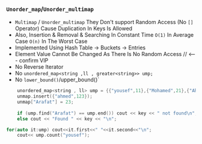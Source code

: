 ### `Unorder_map`/`Unorder_multimap`
- `Multimap` / `Unorder_multimap` They Don't support Random Access (No `[]` Operator) Cause Duplication In Keys Is Allowed
- Also, Insertion & Removal & Searching In Constant Time `O(1)` In Average Case `O(n)` In The Worst Case
- Implemented Using Hash Table -> Buckets -> Entries
- Element Value Cannot Be Changed As There Is No Random Access // <--- confirm VIP
- No Reverse Iterator
- No `unordered_map<string ,ll , greater<string>> ump;`
- No `lower_bound()`/upper_bound()`

````cpp
    unordered_map<string , ll> ump = {{"yousef",11},{"Mohamed",21},{"Ahmed",21},{"AAAhmed",21}};
    unmap.insert({"ahmed",123});
    unmap["Arafat"] = 23;
    
    if (ump.find("Arafat") == ump.end()) cout << key << " not found\n";
    else cout << "Found " << key << "\n";

for(auto it:ump) cout<<it.first<<" "<<it.second<<"\n";
    cout<< ump.count("yousef");
````

